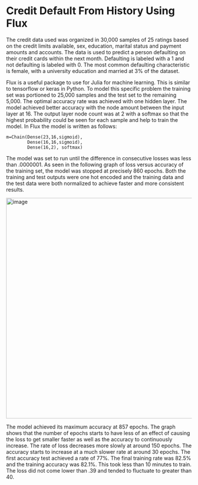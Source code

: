 # Credit Default From History Using Flux

The credit data used was organized in 30,000 samples of 25 ratings based on the credit limits available, sex, education, marital status and payment amounts and accounts.  The data is used to predict a person defaulting on their credit cards within the next month.  Defaulting is labeled with a 1 and not defaulting is labeled with 0.  The most common defaulting characteristic is female, with a university education and married at 3% of the dataset.  

Flux is a useful package to use for Julia for machine learning.  This is similar to tensorflow or keras in Python.  To model this specific problem the training set was portioned to 25,000 samples and the test set to the remaining 5,000.  The optimal accuracy rate was achieved with one hidden layer.  The model achieved better accuracy with the node amount between the input layer at 16.  The output layer node count was at 2 with a softmax so that the highest probability could be seen for each sample and help to train the model.  In Flux the model is written as follows:
```
m=Chain(Dense(23,16,sigmoid),
        Dense(16,16,sigmoid),
        Dense(16,2), softmax)
```
The model was set to run until the difference in consecutive losses was less than .0000001.  As seen in the following graph of loss versus accuracy of the training set, the model was stopped at precisely 860 epochs.  Both the training and test outputs were one hot encoded and the training data and the test data were both normalized to achieve faster and more consistent results.  

<img width="599" alt="image" src="https://user-images.githubusercontent.com/58529391/111062134-f60efd80-845b-11eb-9cd9-f2d690a2722e.png">

The model achieved its maximum accuracy at 857 epochs.  The graph shows that the number of epochs starts to have less of an effect of causing the loss to get smaller faster as well as the accuracy to continuously increase.  The rate of loss decreases more slowly at around 150 epochs.  The accuracy starts to increase at a much slower rate at around 30 epochs.  The first accuracy test achieved a rate of 77%.  The final training rate was 82.5% and the training accuracy was 82.1%.  This took less than 10 minutes to train.  The loss did not come lower than .39 and tended to fluctuate to greater than 40.  
